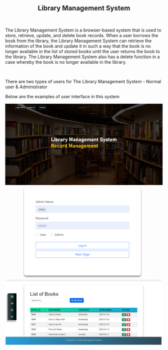<h2 align="center">
  Library Management System
</h2>

<br/>

<p>The Library Management System is a browser-based system that is used to store, retrieve, 
update, and delete book records. When a user borrows the book from the library, the Library 
Management System can retrieve the information of the book and update it in such a way that 
the book is no longer available in the list of stored books until the user returns the book to the 
library. The Library Management System also has a delete function in a case whereby the book is 
no longer available in the library.</p><br/>

<p>There are two types of users for The Library Management System - Normal user & Administrator</p>
<p>Below are the examples of user interface in this system</p>

<div align="center">
  <img alt="mainpage" src=".\web\img\mainpage.png" /><br/>
  <img alt="login" src=".\web\img\login page.png" /><br/>
  <img alt="dashboard" src=".\web\img\dashboard.png" />
</div>
